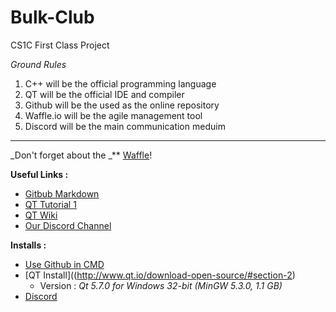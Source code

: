 # Bulk-Club
CS1C First Class Project

*Ground Rules*
1. C++ will be the official programming language
2. QT will be the official IDE and compiler
3. Github will be the used as the online repository
4. Waffle.io will be the agile management tool
5. Discord will be the main communication meduim

-----

_Don't forget about the _** [Waffle](https://waffle.io/)!

**Useful Links :**
 * [Gitbub Markdown](https://github.com/adam-p/markdown-here/wiki/Markdown-Cheatsheet)
 * [QT Tutorial 1](https://www.comp.nus.edu.sg/~cs3249/lecture/befinning%20Qt.pdf)
 * [QT Wiki](https://wiki.qt.io/Qt_for_Beginners)
 * [Our Discord Channel](https://discord.gg/H6k8D)

**Installs :**
 * [Use Github in CMD](http://git-scm.com/)
 * [QT Install]((http://www.qt.io/download-open-source/#section-2)
    * Version : *Qt 5.7.0 for Windows 32-bit (MinGW 5.3.0, 1.1 GB)*
 * [Discord](https://discordapp.com/)
